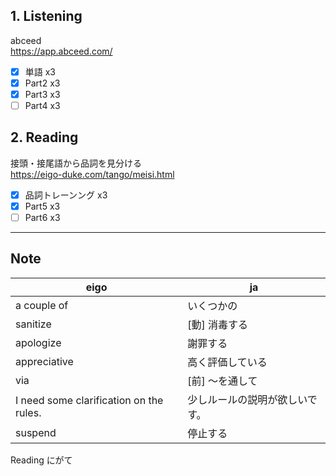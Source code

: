 ## 1. Listening
abceed  
https://app.abceed.com/

- [x] 単語 x3
- [x] Part2 x3
- [x] Part3 x3
- [ ] Part4 x3

## 2. Reading
接頭・接尾語から品詞を見分ける  
https://eigo-duke.com/tango/meisi.html

- [x] 品詞トレーンング x3
- [x] Part5 x3
- [ ] Part6 x3

---

## Note
eigo | ja
-- | --
a couple of | いくつかの
sanitize | [動] 消毒する
apologize | 謝罪する
appreciative | 高く評価している
via | [前] 〜を通して
I need some clarification on the rules. | 少しルールの説明が欲しいです。
suspend | 停止する

Reading にがて
